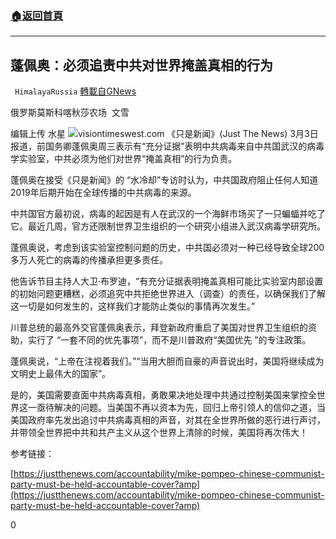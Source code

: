 ###  [:house:返回首頁](https://github.com/ourhimalayas/txt)
---

## 蓬佩奥：必须追责中共对世界掩盖真相的行为
` HimalayaRussia` [轉載自GNews](https://gnews.org/zh-hans/948081/)

俄罗斯莫斯科喀秋莎农场  文雪

编辑上传 水星
![]()![](https://gnews.org/wp-content/uploads/2021/03/c-3.jpg)visiontimeswest.com
《只是新闻》(Just The News) 3月3日报道，前国务卿蓬佩奥周三表示有“充分证据”表明中共病毒来自中共国武汉的病毒学实验室，中共必须为他们对世界“掩盖真相”的行为负责。

蓬佩奥在接受《只是新闻》的 “水冷却”专访时认为，中共国政府阻止任何人知道2019年后期开始在全球传播的中共病毒的来源。

中共国官方最初说，病毒的起因是有人在武汉的一个海鲜市场买了一只蝙蝠并吃了它。最近几周，官方还限制世界卫生组织的一个研究小组进入武汉病毒学研究所。

蓬佩奥说，考虑到该实验室控制问题的历史，中共国必须对一种已经导致全球200多万人死亡的病毒的传播承担更多责任。

他告诉节目主持人大卫·布罗迪，“有充分证据表明掩盖真相可能比实验室内部设置的初始问题更糟糕，必须追究中共拒绝世界进入（调查）的责任，以确保我们了解这一切是如何发生的，这样我们才能防止类似的事情再次发生。”

川普总统的最高外交官蓬佩奥表示，拜登新政府重启了美国对世界卫生组织的资助，实行了 “一套不同的优先事项”，而不是川普政府“美国优先 ”的专注政策。

蓬佩奥说，“上帝在注视着我们。”“当用大胆而自豪的声音说出时，美国将继续成为文明史上最伟大的国家”。

是的，美国需要直面中共病毒真相，勇敢果决地处理中共通过控制美国来掌控全世界这一亟待解决的问题。当美国不再以资本为先，回归上帝引领人的信仰之道，当美国政府率先发出追讨中共病毒真相的声音，对其在全世界所做的恶行进行声讨，并带领全世界把中共和共产主义从这个世界上清除的时候，美国将再次伟大！

参考链接：

[https://justthenews.com/accountability/mike-pompeo-chinese-communist-party-must-be-held-accountable-cover?amp](https://justthenews.com/accountability/mike-pompeo-chinese-communist-party-must-be-held-accountable-cover?amp)

0
